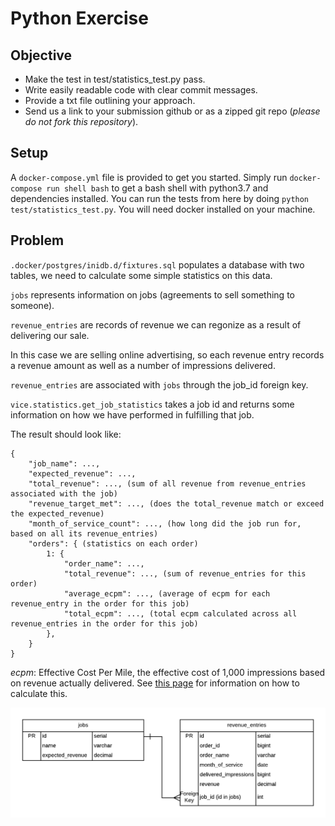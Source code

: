 # Python Exercise

## Objective

* Make the test in test/statistics_test.py pass.
* Write easily readable code with clear commit messages.
* Provide a txt file outlining your approach.
* Send us a link to your submission github or as a zipped git repo (*please do not fork this repository*).

## Setup

A `docker-compose.yml` file is provided to get you started. Simply run `docker-compose run shell bash` to get a bash shell
with python3.7 and dependencies installed. You can run the tests from here by doing `python test/statistics_test.py`. 
You will need docker installed on your machine.

## Problem

`.docker/postgres/inidb.d/fixtures.sql` populates a database with two tables, we need to calculate some simple statistics
on this data.

`jobs` represents information on jobs (agreements to sell something to someone).

`revenue_entries` are records of revenue we can regonize as a result of delivering our sale.

In this case we are selling online advertising, so each revenue entry records a revenue amount as well as a number of impressions delivered.

`revenue_entries` are associated with `jobs` through the job_id foreign key.

`vice.statistics.get_job_statistics` takes a job id and returns some information on how we have performed in fulfilling that job.

The result should look like:

```
{
    "job_name": ...,
    "expected_revenue": ...,
    "total_revenue": ..., (sum of all revenue from revenue_entries associated with the job)
    "revenue_target_met": ..., (does the total_revenue match or exceed the expected_revenue)
    "month_of_service_count": ..., (how long did the job run for, based on all its revenue_entries)
    "orders": { (statistics on each order)
        1: {
            "order_name": ...,
            "total_revenue": ..., (sum of revenue_entries for this order)
            "average_ecpm": ..., (average of ecpm for each revenue_entry in the order for this job)
            "total_ecpm": ..., (total ecpm calculated across all revenue_entries in the order for this job)
        },
    }
}
```

*ecpm*: Effective Cost Per Mile, the effective cost of 1,000 impressions based on revenue actually delivered. See 
[this page](https://www.marketingterms.com/dictionary/ecpm/) for information on how to calculate this.

 !["ERD IMage"](https://github.com/jatp24/vice_project/blob/master/img/Vice%20Diagram.png)

